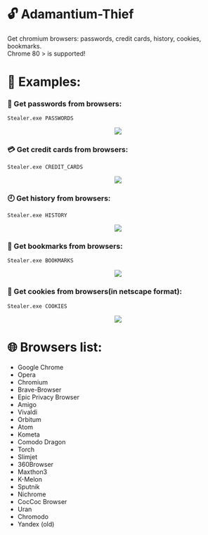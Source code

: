 # :unlock: Adamantium-Thief
Get chromium browsers: passwords, credit cards, history, cookies, bookmarks.  
Chrome 80 > is supported!  

# :herb: Examples:  

### :key: Get passwords from browsers:
``` batch
Stealer.exe PASSWORDS
```
<p align="center">
  <img src="images/passwords.gif"/>
</p>

### :credit_card: Get credit cards from browsers:
``` batch
Stealer.exe CREDIT_CARDS
```
<p align="center">
  <img src="images/credit_cards.gif"/>
</p>

### :clock9: Get history from browsers:
``` batch
Stealer.exe HISTORY
```
<p align="center">
  <img src="images/history.gif"/>
</p>

### :bookmark_tabs: Get bookmarks from browsers:
``` batch
Stealer.exe BOOKMARKS
```
<p align="center">
  <img src="images/bookmarks.gif"/>
</p>

### :cookie: Get cookies from browsers(in netscape format):
``` batch
Stealer.exe COOKIES
```
<p align="center">
  <img src="images/cookies.gif"/>
</p>


# :globe_with_meridians: Browsers list:
* Google Chrome
* Opera
* Chromium
* Brave-Browser
* Epic Privacy Browser
* Amigo
* Vivaldi
* Orbitum
* Atom
* Kometa
* Comodo Dragon
* Torch
* Slimjet
* 360Browser
* Maxthon3
* K-Melon
* Sputnik
* Nichrome
* CocCoc Browser
* Uran
* Chromodo
* Yandex (old)
